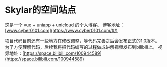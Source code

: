 # Skylar的空间站点

这是一个 vue + uniapp + unicloud 的个人博客。
博客地址：[www.cyber0101.com](https://www.cyber0101.com/#/)

项目代码目前还有一些地方在修改调整，等代码完善之后会发布正式的1.0版本。
为了方便理解代码，后续我将把代码编写的过程做成讲解视频发布到bilibili上。
视频地址：[https://space.bilibili.com/100944589](https://space.bilibili.com/100944589)